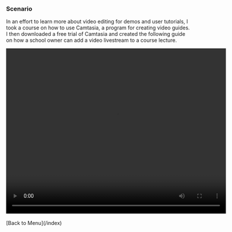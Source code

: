 ### Scenario

In an effort to learn more about video editing for demos and user tutorials, I took a course on how to use Camtasia, a program for creating video guides. I then downloaded a free trial of Camtasia and created the following guide on how a school owner can add a video livestream to a course lecture. <br>


<video width="600" height="450" controls>
  <source src="teachable_livestreamfinal.mp4" type="video/mp4">
</video>
<br><br>
[Back to Menu](/index)
